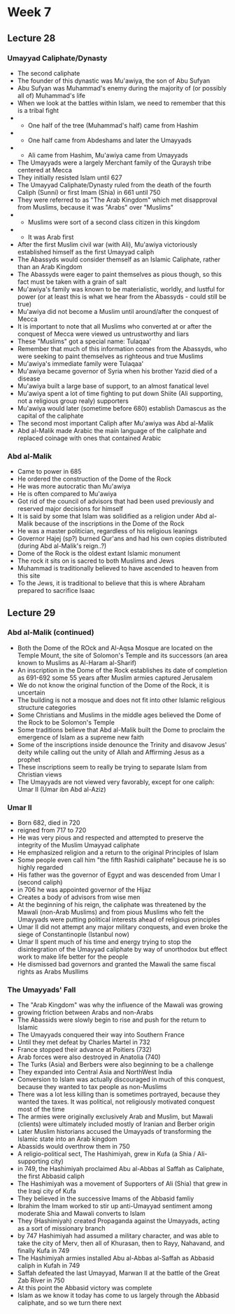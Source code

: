 # Week 7

## Lecture 28

### Umayyad Caliphate/Dynasty

- The second caliphate
- The founder of this dynastic was Mu'awiya, the son of Abu Sufyan
- Abu Sufyan was Muhammad's enemy during the majority of (or possibly all of) Muhammad's life
- When we look at the battles within Islam, we need to remember that this is a tribal fight
- - One half of the tree (Muhammad's half) came from Hashim
- - One half came from Abdeshams and later the Umayyads
- - Ali came from Hashim, Mu'awiya came from Umayyads
- The Umayyads were a largely Merchant family of the Quraysh tribe centered at Mecca
- They initially resisted Islam until 627
- The Umayyad Caliphate/Dynasty ruled from the death of the fourth Caliph (Sunni) or first Imam (Shia) in 661 until 750
- They were referred to as "The Arab Kingdom" which met disapproval from Muslims, because it was "Arabs" over "Muslims"
- - Muslims were sort of a second class citizen in this kingdom
- - It was Arab first
- After the first Muslim civil war (with Ali), Mu'awiya victoriously established himself as the first Umayyad caliph
- The Abassyds would consider themself as an Islamic Caliphate, rather than an Arab Kingdom
- The Abassyds were eager to paint themselves as pious though, so this fact must be taken with a grain of salt
- Mu'awiya's family was known to be materialistic, worldly, and lustful for power (or at least this is what we hear from the Abassyds - could still be true)
- Mu'awiya did not become a Muslim until around/after the conquest of Mecca
- It is important to note that all Muslims who converted at or after the conquest of Mecca were viewed us untrustworthy and liars
- These "Muslims" got a special name: Tulaqaa'
- Remember that much of this information comes from the Abassyds, who were seeking to paint themselves as righteous and true Muslims
- Mu'awiya's immediate family were Tulaqaa'
- Mu'awiya became governor of Syria when his brother Yazid died of a disease
- Mu'awiya built a large base of support, to an almost fanatical level
- Mu'awiya spent a lot of time fighting to put down Shiite (Ali supporting, not a religious group realy) supporters
- Mu'awiya would later (sometime before 680) establish Damascus as the capital of the caliphate
- The second most important Caliph after Mu'awiya was Abd al-Malik
- Abd al-Malik made Arabic the main language of the caliphate and replaced coinage with ones that contained Arabic

### Abd al-Malik
- Came to power in 685
- He ordered the construction of the Dome of the Rock
- He was more autocratic than Mu'awiya
- He is often compared to Mu'awiya
- Got rid of the council of advisors that had been used previously and reserved major decisions for himself
- It is said by some that Islam was solidified as a religion under Abd al-Malik because of the inscriptions in the Dome of the Rock
- He was a master politician, regardless of his religious leanings
- Governor Hajej (sp?) burned Qur'ans and had his own copies distributed (during Abd al-Malik's reign..?)
- Dome of the Rock is the oldest extant Islamic monument
- The rock it sits on is sacred to both Muslims and Jews
- Muhammad is traditionally believed to have ascended to heaven from this site
- To the Jews, it is traditional to believe that this is where Abraham prepared to sacrifice Isaac


## Lecture 29

### Abd al-Malik (continued)
- Both the Dome of the ROck and Al-Aqsa Mosque are located on the Temple Mount, the site of Solomon's Temple and its successors (an area known to Muslims as Al-Haram al-Sharif)
- An inscription in the Dome of the Rock establishes its date of completion as 691-692 some 55 years after Muslim armies captured Jerusalem
- We do not know the original function of the Dome of the Rock, it is uncertain
- The building is not a mosque and does not fit into other Islamic religious structure categories
- Some Christians and Muslims in the middle ages believed the Dome of the Rock to be Solomon's Temple
- Some traditions believe that Abd al-Malik built the Dome to proclaim the emergence of Islam as a supreme new faith
- Some of the inscriptions inside denounce the Trinity and disavow Jesus' deity while calling out the unity of Allah and Affirming Jesus as a prophet
- These inscriptions seem to really be trying to separate Islam from Christian views
- The Umayyads are not viewed very favorably, except for one caliph: Umar II (Umar ibn Abd al-Aziz)

### Umar II
- Born 682, died in 720
- reigned from 717 to 720
- He was very pious and respected and attempted to preserve the integrity of the Muslim Umayyad caliphate
- He emphasized religion and a return to the original Principles of Islam
- Some people even call him "the fifth Rashidi caliphate" because he is so highly regarded
- His father was the governor of Egypt and was descended from Umar I (second caliph)
- in 706 he was appointed governor of the Hijaz
- Creates a body of advisors from wise men
- At the beginning of his reign, the caliphate was threatened by the Mawali (non-Arab Muslims) and from pious Muslims who felt the Umayyads were putting political interests ahead of religious principles
- Umar II did not attempt any major military conquests, and even broke the siege of Constantinople (Istanbul now)
- Umar II spent much of his time and energy trying to stop the disintegration of the Umayyad caliphate by way of unorthodox but effect work to make life better for the people
- He dismissed bad governors and granted the Mawali the same fiscal rights as Arabs Musllims

### The Umayyads' Fall
- The "Arab Kingdom" was why the influence of the Mawali was growing
- growing friction between Arabs and non-Arabs
- The Abassids were slowly begin to rise and push for the return to Islamic
- The Umayyads conquered their way into Southern France
- Until they met defeat by Charles Martel in 732
- France stopped their advance at Poitiers (732)
- Arab forces were also destroyed in Anatolia (740)
- The Turks (Asia) and Berbers were also beginning to be a challenge
- They expanded into Central Asia and NorthWest India
- Conversion to Islam was actually discouraged in much of this conquest, because they wanted to tax people as non-Muslims
- There was a lot less killing than is sometimes portrayed, because they wanted the taxes. It was political, not religiously motivated conquest most of the time
- The armies were originally exclusively Arab and Muslim, but Mawali (clients) were ultimately included mostly of Iranian and Berber origin
- Later Muslim historians accused the Umayyads of transforming the Islamic state into an Arab kingdom
- Abassids would overthrow them in 750
- A religio-political sect, The Hashimiyah, grew in Kufa (a Shia / Ali-supporting city)
- in 749, the Hashimiyah proclaimed Abu al-Abbas al Saffah as Caliphate, the first Abbasid caliph
- The Hashimiyah was a movement of Supporters of Ali (Shia) that grew in the Iraqi city of Kufa
- They believed in the successive Imams of the Abbasid famliy
- Ibrahim the Imam worked to stir up anti-Umayyad sentiment among moderate Shia and Mawali converts to Islam
- They (Hashimiyah) created Propaganda against the Umayyads, acting as a sort of missionary branch
- by 747 Hashimiyah had assumed a military character, and was able to take the city of Merv, then all of Khurasan, then to Rayy, Nahavand, and finally Kufa in 749
- The Hashimiyah armies installed Abu al-Abbas al-Saffah as Abbasid caliph in Kufah in 749
- Saffah defeated the last Umayyad, Marwan II at the battle of the Great Zab River in 750
- At this point the Abbasid victory was complete
- Islam as we know it today has come to us largely through the Abbasid caliphate, and so we turn there next


